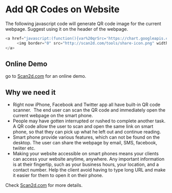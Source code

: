 # Add QR Codes on Website   

The following javascript code will generate QR code image for the current webpage. Suggest using it on the header of the webpage.

```javascript
<a href="javascript:(function(){var%20qrSrc='https://chart.googleapis.com/chart%3Fchs=250x250%26cht=qr%26chl='+encodeURIComponent(document.location.href),overlay=document.createElement('div'),os=overlay.style,img=document.createElement('img');img.src=qrSrc;os.position='fixed';os.zIndex=1000;os.width='100%25';os.height='100%25';os.top=0;os.left=0;os.textAlign='center';os.backgroundColor='rgba(0,0,0,0.7)';img.style.marginTop='100px';overlay.appendChild(img);document.body.appendChild(overlay);overlay.addEventListener('click',function(){document.body.removeChild(overlay);})})();">
     <img border="0" src="http://scan2d.com/tools/share-icon.png" width="30" height="30">
</a>
```

## Online Demo   

go to [Scan2d.com](http://scan2d.com) for an online demo. 

## Why we need it   
* Right now iPhone, Facebook and Twitter app all have built-in QR code scanner.  The end user can scan the QR code and immediately open the current webpage on the smart phone.
* People may have gotten interrupted or rushed to complete another task. A QR code allow the user to scan and open the same link on smart phone, so that they can pick up what he left out and continue reading.
* Smart phone provide various features, which can not be found on the desktop. The user can share the webpage by email, SMS, facebook, twiiter etc.
* Making your website accessible on smart phones means your clients can access your website anytime, anywhere. Any important information is at their fingertip, such as your business hours, your location, and a contact number. Help the client avoid having to type long URL and make it easier for them to open it on their phone. 


Check [Scan2d.com](https://scan2d.com) for more details.
